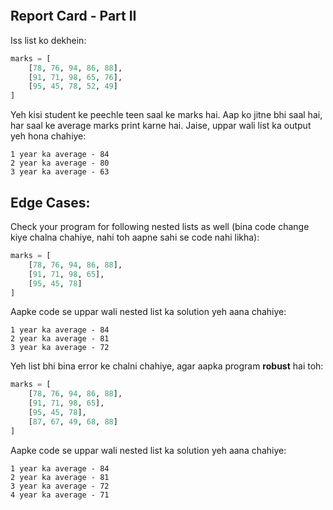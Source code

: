 ```ngMeta

```

## Report Card - Part II

Iss list ko dekhein:

```python
marks = [
    [78, 76, 94, 86, 88],
    [91, 71, 98, 65, 76],
    [95, 45, 78, 52, 49]
]
```

Yeh kisi student ke peechle teen saal ke marks hai. Aap ko jitne bhi saal hai, har saal ke average marks print karne hai. Jaise, uppar wali list ka output yeh hona chahiye:

    1 year ka average - 84
    2 year ka average - 80
    3 year ka average - 63


## Edge Cases:
Check your program for following nested lists as well (bina code change kiye chalna chahiye, nahi toh aapne sahi se code nahi likha):

```python
marks = [
    [78, 76, 94, 86, 88],
    [91, 71, 98, 65],
    [95, 45, 78]
]
```

Aapke code se uppar wali nested list ka solution yeh aana chahiye:

    1 year ka average - 84
    2 year ka average - 81
    3 year ka average - 72


Yeh list bhi bina error ke chalni chahiye, agar aapka program **robust** hai toh:

```python
marks = [
    [78, 76, 94, 86, 88],
    [91, 71, 98, 65],
    [95, 45, 78],
    [87, 67, 49, 68, 88]
]
```

Aapke code se uppar wali nested list ka solution yeh aana chahiye:

    1 year ka average - 84
    2 year ka average - 81
    3 year ka average - 72
    4 year ka average - 71

